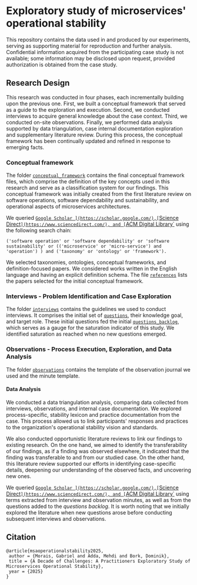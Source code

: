 # Exploratory study of microservices' operational stability

This repository contains the data used in and produced by our experiments, serving as supporting material for reproduction and further analysis. Confidential information acquired from the participating case study is not available; some information may be disclosed upon request, provided authorization is obtained from the case study.

## Research Design
This research was conducted in four phases, each incrementally building upon the previous one. First, we built a conceptual framework that served as a guide to the exploration and execution. Second, we conducted interviews to acquire general knowledge about the case context. Third, we conducted on-site observations. Finally, we performed data analysis supported by data triangulation, case internal documentation exploration and supplementary literature review. During this process, the conceptual framework has been continually updated and refined in response to emerging facts.

### Conceptual framework
The folder [`conceptual_framework`](conceptual_framework) contains the final conceptual framework files, which comprise the definition of the key concepts used in this research and serve as a classification system for our findings. This conceptual framework was initially created from the first literature review on software operations, software dependability and sustainability, and operational aspects of microservices architectures.

We queried [`Google Scholar ](https://scholar.google.com/),[`Science Direct`](https://www.sciencedirect.com/), and [`ACM Digital Library`](https://dl.acm.org/) using the following search chain:

```('software operation' or 'software dependability' or 'software sustainability' or (('microservice' or 'micro-service') and 'operation') ) and ('taxonomy' or 'ontology' or 'framework').```

We selected taxonomies, ontologies, conceptual frameworks, and definition-focused papers. We considered works written in the English language and having an explicit definition schema. The file [`references`](conceptual_framework\references.bib) lists the papers selected for the initial conceptual framework.

### Interviews - Problem Identification and Case Exploration
The folder [`interviews`](interviews) contains the guidelines we used to conduct interviews. It comprises the initial set of [`questions`](interviews\questions.csv), their knowledge goal, and target role. These initial questions fed the initial [`questions_backlog`](questions_backlog.csv), which serves as a gauge for the saturation indicator of this study. We identified saturation as reached when no new questions emerged.

### Observations - Process Execution, Exploration, and Data Analysis
The folder [`observations`](observations) contains the template of the observation journal we used and the minute template.

#### Data Analysis
We conducted a data triangulation analysis, comparing data collected from interviews, observations, and internal case documentation. We explored process-specific, stability lexicon and practice documentation from the case. This process allowed us to link participants' responses and practices to the organization's operational stability vision and standards.

We also conducted opportunistic literature reviews to link our findings to existing research. On the one hand, we aimed to identify the transferability of our findings, as if a finding was observed elsewhere, it indicated that the finding was transferable to and from our studied case. On the other hand, this literature review supported our efforts in identifying case-specific details, deepening our understanding of the observed facts, and uncovering new ones.

We queried [`Google Scholar ](https://scholar.google.com/),[`Science Direct`](https://www.sciencedirect.com/), and [`ACM Digital Library`](https://dl.acm.org/) using terms extracted from interview and observation minutes, as well as from the questions added to the *questions backlog*. It is worth noting that we initially explored the literature when new questions arose before conducting subsequent interviews and observations.

## Citation
```text
@article{msaoperationalstability2025,
 author = {Morais, Gabriel and Adda, Mehdi and Bork, Dominik},
 title = {A Decade of Challenges: A Practitioners Exploratory Study of Microservices Operational Stability},
 year = {2025}
}
```